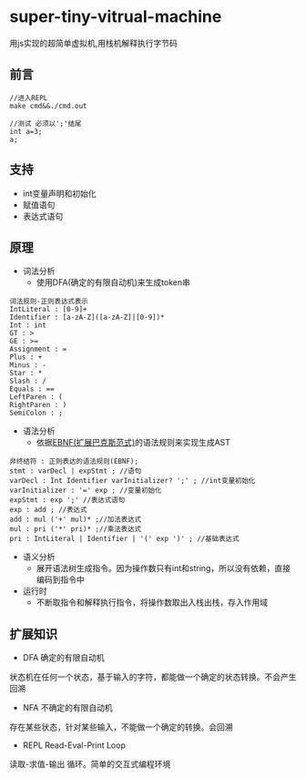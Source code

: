 # super-tiny-vitrual-machine
用js实现的超简单虚拟机,用栈机解释执行字节码
## 前言
```
//进入REPL
make cmd&&./cmd.out

//测试 必须以';'结尾
int a=3;
a;
```

## 支持
- int变量声明和初始化
- 赋值语句
- 表达式语句


## 原理
- 词法分析
  - 使用DFA(确定的有限自动机)来生成token串
```
词法规则-正则表达式表示
IntLiteral : [0-9]+
Identifier : [a-zA-Z]([a-zA-Z]|[0-9])*
Int : int
GT : >
GE : >=
Assignment : =
Plus : +
Minus : -
Star : *
Slash : /
Equals : ==
LeftParen : (
RightParen : )
SemiColon : ;
```
- 语法分析
  - 依据[EBNF(扩展巴克斯范式)](https://zh.wikipedia.org/wiki/%E6%89%A9%E5%B1%95%E5%B7%B4%E7%A7%91%E6%96%AF%E8%8C%83%E5%BC%8F)的语法规则来实现生成AST
```
非终结符 : 正则表达的语法规则(EBNF);
stmt : varDecl | expStmt ; //语句
varDecl : Int Identifier varInitializer? ';' ; //int变量初始化
varInitializer : '=' exp ; //变量初始化
expStmt : exp ';' //表达式语句
exp : add ; //表达式
add : mul ('+' mul)* ;//加法表达式
mul : pri ('*' pri)* ;//乘法表达式
pri : IntLiteral | Identifier | '(' exp ')' ; //基础表达式
```
- 语义分析
  - 展开语法树生成指令。因为操作数只有int和string，所以没有依赖，直接编码到指令中
- 运行时
  - 不断取指令和解释执行指令，将操作数取出入栈出栈，存入作用域
## 扩展知识
- DFA 确定的有限自动机

状态机在任何一个状态，基于输入的字符，都能做一个确定的状态转换。不会产生回溯
- NFA 不确定的有限自动机

存在某些状态，针对某些输入，不能做一个确定的转换。会回溯
- REPL Read-Eval-Print Loop

读取-求值-输出 循环。简单的交互式编程环境